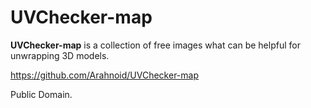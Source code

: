 # UVChecker-map

**UVChecker-map** is a collection of free images what can be helpful for unwrapping 3D models.

https://github.com/Arahnoid/UVChecker-map

Public Domain.
